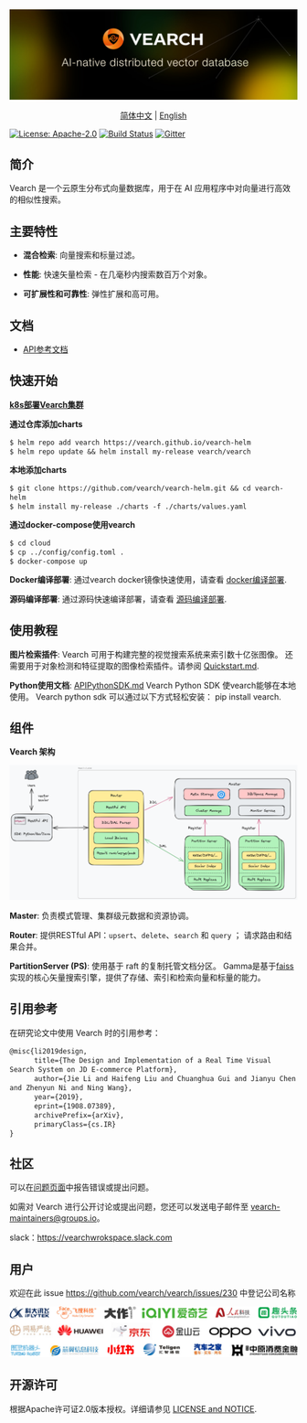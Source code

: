 <div align="center">
  <img src="assets/vearch_logo.png">
  <p>
    <a href="https://github.com/vearch/vearch/blob/master/README_ZH_CN.md">简体中文</a> | <a href="https://github.com/vearch/vearch/blob/master/README.md">English</a>
  </p>
</div>


[![License: Apache-2.0](https://img.shields.io/badge/License-Apache--2.0-blue.svg)](./LICENSE)
[![Build Status](https://github.com/vearch/vearch/actions/workflows/CI.yml/badge.svg)](https://github.com/vearch/vearch/actions/workflows/CI.yml)
[![Gitter](https://badges.gitter.im/vector_search/community.svg)](https://gitter.im/vector_search/community?utm_source=badge&utm_medium=badge&utm_campaign=pr-badge)
## 简介

Vearch 是一个云原生分布式向量数据库，用于在 AI 应用程序中对向量进行高效的相似性搜索。

## 主要特性

- **混合检索**: 向量搜索和标量过滤。

- **性能**: 快速矢量检索 - 在几毫秒内搜索数百万个对象。

- **可扩展性和可靠性**: 弹性扩展和高可用。


## 文档

* [API参考文档](https://vearch.readthedocs.io/zh_CN/latest)

## 快速开始

**[k8s部署Vearch集群](https://vearch.github.io/vearch-helm/)**

**通过仓库添加charts**
```
$ helm repo add vearch https://vearch.github.io/vearch-helm
$ helm repo update && helm install my-release vearch/vearch
```
**本地添加charts**
```
$ git clone https://github.com/vearch/vearch-helm.git && cd vearch-helm
$ helm install my-release ./charts -f ./charts/values.yaml
```

**通过docker-compose使用vearch**
```
$ cd cloud
$ cp ../config/config.toml .
$ docker-compose up
```

**Docker编译部署**: 通过vearch docker镜像快速使用，请查看 [docker编译部署](docs/DeployByDockerZH_CN.md).

**源码编译部署**: 通过源码快速编译部署，请查看 [源码编译部署](docs/SourceCompileDeploymentZH_CN.md).


## 使用教程

**图片检索插件**: Vearch 可用于构建完整的视觉搜索系统来索引数十亿张图像。 还需要用于对象检测和特征提取的图像检索插件。请参阅 [Quickstart.md](docs/Quickstart.md).

**Python使用文档**: [APIPythonSDK.md](internal/engine/sdk/python/docs/APIPythonSDK.md)
Vearch Python SDK 使vearch能够在本地使用。 Vearch python sdk 可以通过以下方式轻松安装： pip install vearch.

## 组件

**Vearch 架构**

![arc](assets/architecture.excalidraw.png)

**Master**: 负责模式管理、集群级元数据和资源协调。

**Router**: 提供RESTful API：`upsert`、`delete`、`search` 和 `query` ； 请求路由和结果合并。

**PartitionServer (PS)**: 使用基于 raft 的复制托管文档分区。 Gamma是基于[faiss](https://github.com/facebookresearch/faiss)实现的核心矢量搜索引擎，提供了存储、索引和检索向量和标量的能力。

## 引用参考
在研究论文中使用 Vearch 时的引用参考：
```
@misc{li2019design,
      title={The Design and Implementation of a Real Time Visual Search System on JD E-commerce Platform}, 
      author={Jie Li and Haifeng Liu and Chuanghua Gui and Jianyu Chen and Zhenyun Ni and Ning Wang},
      year={2019},
      eprint={1908.07389},
      archivePrefix={arXiv},
      primaryClass={cs.IR}
}
```

## 社区
可以在[问题页面](https://github.com/vearch/vearch/issues)中报告错误或提出问题。

如需对 Vearch 进行公开讨论或提出问题，您还可以发送电子邮件至 vearch-maintainers@groups.io。

slack：https://vearchwrokspace.slack.com

## 用户
欢迎在此 issue https://github.com/vearch/vearch/issues/230 中登记公司名称

![Users](assets/company_logos/all.jpg)

## 开源许可

根据Apache许可证2.0版本授权。详细请参见 [LICENSE and NOTICE](https://github.com/vearch/vearch/blob/master/LICENSE).
